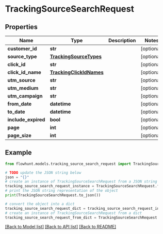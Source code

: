 # TrackingSourceSearchRequest


## Properties

Name | Type | Description | Notes
------------ | ------------- | ------------- | -------------
**customer_id** | **str** |  | [optional] 
**source_type** | [**TrackingSourceTypes**](TrackingSourceTypes.md) |  | [optional] 
**click_id** | **str** |  | [optional] 
**click_id_name** | [**TrackingClickIdNames**](TrackingClickIdNames.md) |  | [optional] 
**utm_source** | **str** |  | [optional] 
**utm_medium** | **str** |  | [optional] 
**utm_campaign** | **str** |  | [optional] 
**from_date** | **datetime** |  | [optional] 
**to_date** | **datetime** |  | [optional] 
**include_expired** | **bool** |  | [optional] 
**page** | **int** |  | [optional] 
**page_size** | **int** |  | [optional] 

## Example

```python
from flowhunt.models.tracking_source_search_request import TrackingSourceSearchRequest

# TODO update the JSON string below
json = "{}"
# create an instance of TrackingSourceSearchRequest from a JSON string
tracking_source_search_request_instance = TrackingSourceSearchRequest.from_json(json)
# print the JSON string representation of the object
print(TrackingSourceSearchRequest.to_json())

# convert the object into a dict
tracking_source_search_request_dict = tracking_source_search_request_instance.to_dict()
# create an instance of TrackingSourceSearchRequest from a dict
tracking_source_search_request_from_dict = TrackingSourceSearchRequest.from_dict(tracking_source_search_request_dict)
```
[[Back to Model list]](../README.md#documentation-for-models) [[Back to API list]](../README.md#documentation-for-api-endpoints) [[Back to README]](../README.md)


